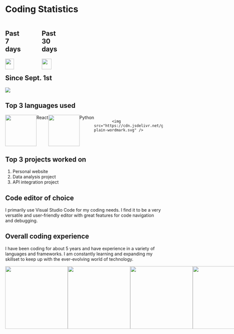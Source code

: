 <!DOCTYPE html>
<html>
<head>
    <link rel="stylesheet" href="https://cdn.jsdelivr.net/gh/devicons/devicon@v2.15.1/devicon.min.css">
</head>
<body>
    <h1>Coding Statistics</h1>
    <div style="display:flex;flex-direction:row;">
        <div>
            <h2 style="width:49%;">Past 7 days</h2>
            <a href="https://wakatime.com"><img src="https://wakatime.com/share/@canyonfsmith/49d1f8e9-ae3c-4947-8635-ab9dafaaca7e.png" style="width:49%;" /></a>
        </div>
        <div>
            <h2 style="width:49%;">Past 30 days</h2>
            <a href="https://wakatime.com"><img src="https://wakatime.com/share/@canyonfsmith/4f9fd1d4-18bd-4368-bbfb-b77776ce1107.png" style="width:49%;" /></a>
        </div>
    </div>
    <h2>Since Sept. 1st</h2>
    <a href="https://wakatime.com/@846109a2-0706-4c97-a610-1e90872121d0"><img src="https://wakatime.com/badge/user/846109a2-0706-4c97-a610-1e90872121d0.svg"></a>
    <h2>Top 3 languages used</h2>
    <div style="display:flex;flex-direction:row;">
            <img src="https://cdn.jsdelivr.net/gh/devicons/devicon/icons/react/react-original.svg" width="100" height="100"/> React
        <img src="https://cdn.jsdelivr.net/gh/devicons/devicon/icons/python/python-original.svg" width="100" height="100"/> Python


            <img src="https://cdn.jsdelivr.net/gh/devicons/devicon/icons/amazonwebservices/amazonwebservices-plain-wordmark.svg" />
          
          
    
</div>
<h2>Top 3 projects worked on</h2>
<ol>
  <li>Personal website</li>
  <li>Data analysis project</li>
  <li>API integration project</li>
</ol>
<h2>Code editor of choice</h2>
<p>I primarily use Visual Studio Code for my coding needs. I find it to be a very versatile and user-friendly editor with great features for code navigation and debugging.</p>
<h2>Overall coding experience</h2>
<p>I have been coding for about 5 years and have experience in a variety of languages and frameworks. I am constantly learning and expanding my skillset to keep up with the ever-evolving world of technology.</p>
<link rel="stylesheet" href="https://cdn.jsdelivr.net/gh/devicons/devicon@v2.15.1/devicon.min.css" />

<div style="display: flex; justify-content: space-around;"> <img src="https://cdn.jsdelivr.net/gh/devicons/devicon/icons/python/python-original.svg" height="200" /> <img src="https://cdn.jsdelivr.net/gh/devicons/devicon/icons/react/react-original.svg" height="200"> <img src="https://cdn.jsdelivr.net/gh/devicons/devicon/icons/amazonwebservices/amazonwebservices-plain-wordmark.svg" height="200"> <img src="https://cdn.jsdelivr.net/gh/devicons/devicon/icons/docker/docker-original-wordmark.svg" height="200"> <img src="https://cdn.jsdelivr.net/gh/devicons/devicon/icons/javascript/javascript-original.svg" height="200"> <img src="https://cdn.jsdelivr.net/gh/devicons/devicon/icons/html5/html5-original-wordmark.svg" height="200"> <img src="https://cdn.jsdelivr.net/gh/devicons/devicon/icons/css3/css3-original-wordmark.svg" height="200"> <img src="https://cdn.jsdelivr.net/gh/devicons/devicon/icons/git/git-original-wordmark.svg" height="200"> <img src="https://cdn.jsdelivr.net/gh/devicons/devicon/icons/github/github-original-wordmark.svg" height="200"> <img src="https://cdn.jsdelivr.net/gh/devicons/devicon/icons/vuejs/vuejs-plain-wordmark.svg" /> <img src="https://cdn.jsdelivr.net/gh/devicons/devicon/icons/numpy/numpy-original.svg" />

</div>




</div>



